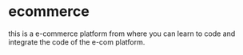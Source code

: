 # ecommerce
this is a e-commerce platform from where you can learn to code and integrate the code of the e-com platform.
